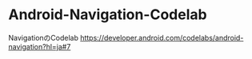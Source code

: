 # Android-Navigation-Codelab
NavigationのCodelab
https://developer.android.com/codelabs/android-navigation?hl=ja#7
